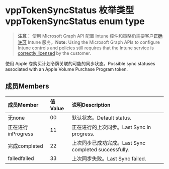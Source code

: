# <a name="vpptokensyncstatus-enum-type"></a><span data-ttu-id="8ce4b-101">vppTokenSyncStatus 枚举类型</span><span class="sxs-lookup"><span data-stu-id="8ce4b-101">vppTokenSyncStatus enum type</span></span>

> <span data-ttu-id="8ce4b-102">**注意：** 使用 Microsoft Graph API 配置 Intune 控件和策略仍需要客户[正确许可](https://go.microsoft.com/fwlink/?linkid=839381) Intune 服务。</span><span class="sxs-lookup"><span data-stu-id="8ce4b-102">**Note:** Using the Microsoft Graph APIs to configure Intune controls and policies still requires that the Intune service is [correctly licensed](https://go.microsoft.com/fwlink/?linkid=839381) by the customer.</span></span>

<span data-ttu-id="8ce4b-103">使用 Apple 卷购买计划令牌关联的可能的同步状态。</span><span class="sxs-lookup"><span data-stu-id="8ce4b-103">Possible sync statuses associated with an Apple Volume Purchase Program token.</span></span>
## <a name="members"></a><span data-ttu-id="8ce4b-104">成员</span><span class="sxs-lookup"><span data-stu-id="8ce4b-104">Members</span></span>
|<span data-ttu-id="8ce4b-105">成员</span><span class="sxs-lookup"><span data-stu-id="8ce4b-105">Member</span></span>|<span data-ttu-id="8ce4b-106">值</span><span class="sxs-lookup"><span data-stu-id="8ce4b-106">Value</span></span>|<span data-ttu-id="8ce4b-107">说明</span><span class="sxs-lookup"><span data-stu-id="8ce4b-107">Description</span></span>|
|:---|:---|:---|
|<span data-ttu-id="8ce4b-108">无</span><span class="sxs-lookup"><span data-stu-id="8ce4b-108">none</span></span>|<span data-ttu-id="8ce4b-109">0</span><span class="sxs-lookup"><span data-stu-id="8ce4b-109">0</span></span>|<span data-ttu-id="8ce4b-110">默认状态。</span><span class="sxs-lookup"><span data-stu-id="8ce4b-110">Default status.</span></span>|
|<span data-ttu-id="8ce4b-111">正在进行</span><span class="sxs-lookup"><span data-stu-id="8ce4b-111">inProgress</span></span>|<span data-ttu-id="8ce4b-112">1</span><span class="sxs-lookup"><span data-stu-id="8ce4b-112">1</span></span>|<span data-ttu-id="8ce4b-113">正在进行的上次同步。</span><span class="sxs-lookup"><span data-stu-id="8ce4b-113">Last Sync in progress.</span></span>|
|<span data-ttu-id="8ce4b-114">完成</span><span class="sxs-lookup"><span data-stu-id="8ce4b-114">completed</span></span>|<span data-ttu-id="8ce4b-115">2</span><span class="sxs-lookup"><span data-stu-id="8ce4b-115">2</span></span>|<span data-ttu-id="8ce4b-116">上次同步已成功完成。</span><span class="sxs-lookup"><span data-stu-id="8ce4b-116">Last Sync completed successfully.</span></span>|
|<span data-ttu-id="8ce4b-117">failed</span><span class="sxs-lookup"><span data-stu-id="8ce4b-117">failed</span></span>|<span data-ttu-id="8ce4b-118">3</span><span class="sxs-lookup"><span data-stu-id="8ce4b-118">3</span></span>|<span data-ttu-id="8ce4b-119">上次同步失败。</span><span class="sxs-lookup"><span data-stu-id="8ce4b-119">Last Sync failed.</span></span>|



